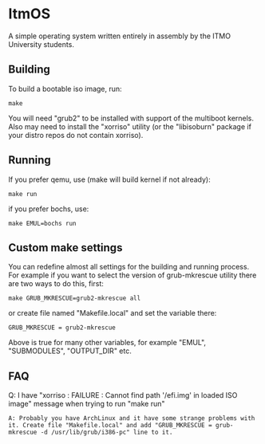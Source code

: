 ItmOS
=====

A simple operating system written entirely in assembly by the ITMO University students.

Building
--------
To build a bootable iso image, run:
```
make
```

You will need "grub2" to be installed with support of the multiboot kernels.
Also may need to install the "xorriso" utility (or the "libisoburn" package if your distro repos do not contain xorriso).

Running
-------
If you prefer qemu, use (make will build kernel if not already):
```
make run
```

if you prefer bochs, use:
```
make EMUL=bochs run
```

Custom make settings
--------------------
You can redefine almost all settings for the building and running process.
For example if you want to select the version of grub-mkrescue utility
there are two ways to do this, first:
```
make GRUB_MKRESCUE=grub2-mkrescue all
```
or create file named "Makefile.local"
and set the variable there:
```
GRUB_MKRESCUE = grub2-mkrescue
```
Above is true for many other variables, for example "EMUL", "SUBMODULES", "OUTPUT_DIR" etc.

FAQ
---
Q: I have "xorriso : FAILURE : Cannot find path '/efi.img' in loaded ISO image" message when trying to run "make run"
```
A: Probably you have ArchLinux and it have some strange problems with it. Create file "Makefile.local" and add "GRUB_MKRESCUE = grub-mkrescue -d /usr/lib/grub/i386-pc" line to it.
